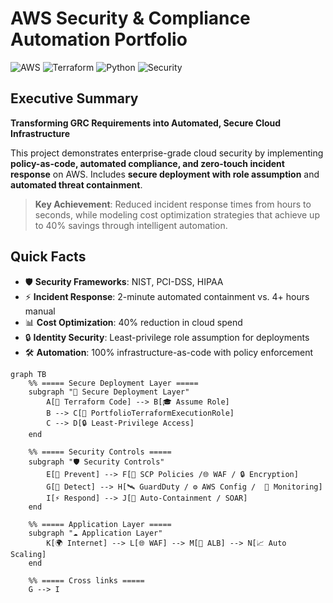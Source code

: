 # AWS Security & Compliance Automation Portfolio

![AWS](https://img.shields.io/badge/Cloud-AWS-orange?logo=amazonaws&logoColor=white)
![Terraform](https://img.shields.io/badge/IaC-Terraform-7B42BC?logo=terraform&logoColor=white)
![Python](https://img.shields.io/badge/Code-Python-blue?logo=python&logoColor=white)
![Security](https://img.shields.io/badge/Focus-Security-red?logo=datadog&logoColor=white)


## Executive Summary
**Transforming GRC Requirements into Automated, Secure Cloud Infrastructure**

This project demonstrates enterprise-grade cloud security by implementing **policy-as-code, automated compliance, and zero-touch incident response** on AWS. Includes **secure deployment with role assumption** and **automated threat containment**.

> **Key Achievement**: Reduced incident response times from hours to seconds, while modeling cost optimization strategies that achieve up to 40% savings through intelligent automation.

## Quick Facts
- :shield: **Security Frameworks**: NIST, PCI-DSS, HIPAA
- :zap: **Incident Response**: 2-minute automated containment vs. 4+ hours manual 
- :bar_chart: **Cost Optimization**: 40% reduction in cloud spend
- :lock: **Identity Security**: Least-privilege role assumption for deployments
- :hammer_and_wrench: **Automation**: 100% infrastructure-as-code with policy enforcement


```mermaid
graph TB
    %% ===== Secure Deployment Layer =====
    subgraph "🔐 Secure Deployment Layer"
        A[📝 Terraform Code] --> B[🎓 Assume Role]
        B --> C[👤 PortfolioTerraformExecutionRole]
        C --> D[🔒 Least-Privilege Access]
    end

    %% ===== Security Controls =====
    subgraph "🛡️ Security Controls"
        E[🛑 Prevent] --> F[📜 SCP Policies /🌐 WAF / 🔒 Encryption]
        G[🔎 Detect] --> H[🛰️ GuardDuty / ⚙️ AWS Config /  📡 Monitoring]
        I[⚡ Respond] --> J[🤖 Auto-Containment / SOAR]
    end

    %% ===== Application Layer =====
    subgraph "☁️ Application Layer"
        K[🌍 Internet] --> L[🌐 WAF] --> M[🔀 ALB] --> N[📈 Auto Scaling]
    end

    %% ===== Cross links =====
    G --> I
    

